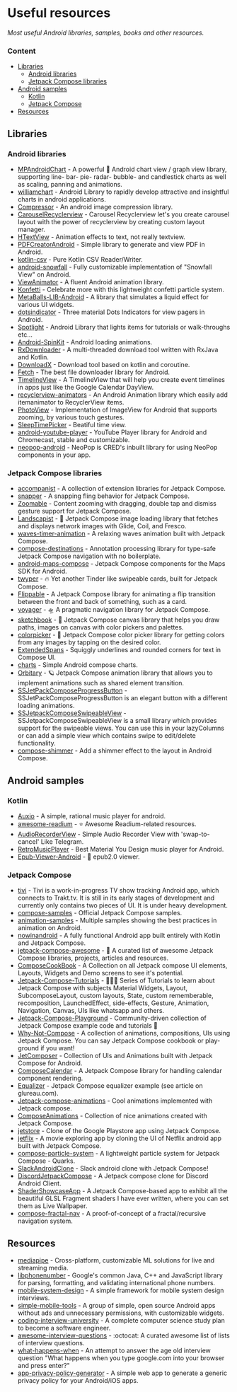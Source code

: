 # Useful resources
*Most useful Android libraries, samples, books and other resources.*

### Content
- [Libraries](#libraries)
    - [Android libraries](#android-libraries) 
    - [Jetpack Compose libraries](#jetpack-compose-libraries) 
- [Android samples](#android-samples)
    - [Kotlin](#kotlin)
    - [Jetpack Compose](#jetpack-compose)
- [Resources](#resources)

##  Libraries

### Android libraries
* [MPAndroidChart](https://github.com/PhilJay/MPAndroidChart) - A powerful 🚀 Android chart view / graph view library, supporting line- bar- pie- radar- bubble- and candlestick charts as well as scaling, panning and animations.
* [williamchart](https://github.com/diogobernardino/williamchart) - Android Library to rapidly develop attractive and insightful charts in android applications.
* [Compressor](https://github.com/zetbaitsu/Compressor) - An android image compression library.
* [CarouselRecyclerview](https://github.com/sparrow007/CarouselRecyclerview) - Carousel Recyclerview let's you create carousel layout with the power of recyclerview by creating custom layout manager.
* [HTextView](https://github.com/hanks-zyh/HTextView) - Animation effects to text, not really textview.
* [PDFCreatorAndroid](https://github.com/tejpratap46/PDFCreatorAndroid) - Simple library to generate and view PDF in Android.
* [kotlin-csv](https://github.com/doyaaaaaken/kotlin-csv) - Pure Kotlin CSV Reader/Writer.
* [android-snowfall](https://github.com/JetradarMobile/android-snowfall) - Fully customizable implementation of "Snowfall View" on Android.
* [ViewAnimator](https://github.com/florent37/ViewAnimator) - A fluent Android animation library.
* [Konfetti](https://github.com/DanielMartinus/Konfetti) - Celebrate more with this lightweight confetti particle system.
* [MetaBalls-LIB-Android](https://github.com/danielzeller/MetaBalls-LIB-Android) - A library that simulates a liquid effect for various UI widgets.
* [dotsindicator](https://github.com/tommybuonomo/dotsindicator) - Three material Dots Indicators for view pagers in Android.
* [Spotlight](https://github.com/TakuSemba/Spotlight) - Android Library that lights items for tutorials or walk-throughs etc...
* [Android-SpinKit](https://github.com/ybq/Android-SpinKit) - Android loading animations.
* [RxDownloader](https://github.com/ssseasonnn/RxDownload) - A multi-threaded download tool written with RxJava and Kotlin.
* [DownloadX](https://github.com/ssseasonnn/DownloadX) - Download tool based on kotlin and coroutine.
* [Fetch](https://github.com/tonyofrancis/Fetch) - The best file downloader library for Android.
* [TimelineView](https://github.com/akri16/TimelineView) - A TimelineView that will help you create event timelines in apps just like the Google Calendar DayView.
* [recyclerview-animators](https://github.com/wasabeef/recyclerview-animators) - An Android Animation library which easily add itemanimator to RecyclerView items.
* [PhotoView](https://github.com/Baseflow/PhotoView) - Implementation of ImageView for Android that supports zooming, by various touch gestures.
* [SleepTimePicker](https://github.com/AppSci/SleepTimePicker) - Beatiful time view.
* [android-youtube-player](https://github.com/PierfrancescoSoffritti/android-youtube-player) - YouTube Player library for Android and Chromecast, stable and customizable.
* [neopop-android](https://github.com/CRED-CLUB/neopop-android) - NeoPop is CRED's inbuilt library for using NeoPop components in your app.

### Jetpack Compose libraries
* [accompanist](https://github.com/google/accompanist) - A collection of extension libraries for Jetpack Compose.
* [snapper](https://github.com/chrisbanes/snapper) - A snapping fling behavior for Jetpack Compose.
* [Zoomable](https://github.com/mxalbert1996/Zoomable) - Content zooming with dragging, double tap and dismiss gesture support for Jetpack Compose.
* [Landscapist](https://github.com/skydoves/Landscapist) - 🍂 Jetpack Compose image loading library that fetches and displays network images with Glide, Coil, and Fresco.
* [waves-timer-animation](https://github.com/manueldidonna/waves-timer-animation) - A relaxing waves animation built with Jetpack Compose.
* [compose-destinations](https://github.com/raamcosta/compose-destinations) - Annotation processing library for type-safe Jetpack Compose navigation with no boilerplate.
* [android-maps-compose](https://github.com/googlemaps/android-maps-compose) - Jetpack Compose components for the Maps SDK for Android.
* [twyper](https://github.com/theapache64/twyper) - 🔥 Yet another Tinder like swipeable cards, built for Jetpack Compose.
* [Flippable](https://github.com/wajahatkarim3/Flippable) - A Jetpack Compose library for animating a flip transition between the front and back of something, such as a card.
* [voyager](https://github.com/adrielcafe/voyager) - 🛸 A pragmatic navigation library for Jetpack Compose.
* [sketchbook](https://github.com/GetStream/sketchbook-compose) - 🎨 Jetpack Compose canvas library that helps you draw paths, images on canvas with color pickers and palettes.
* [colorpicker](https://github.com/skydoves/colorpicker-compose) - 🎨 Jetpack Compose color picker library for getting colors from any images by tapping on the desired color.
* [ExtendedSpans](https://github.com/saket/ExtendedSpans) - Squiggly underlines and rounded corners for text in Compose UI.
* [charts](https://github.com/tehras/charts) - Simple Android compose charts.
* [Orbitary](https://github.com/skydoves/Orbitary) - 🪐 Jetpack Compose animation library that allows you to implement animations such as shared element transition.
* [SSJetPackComposeProgressButton](https://github.com/SimformSolutionsPvtLtd/SSJetPackComposeProgressButton) - SSJetPackComposeProgressButton is an elegant button with a different loading animations.
* [SSJetpackComposeSwipeableView](https://github.com/SimformSolutionsPvtLtd/SSJetpackComposeSwipeableView) - SSJetpackComposeSwipeableView is a small library which provides support for the swipeable views. You can use this in your lazyColumns or can add a simple view which contains swipe to edit/delete functionality.
* [compose-shimmer](https://github.com/ValeryPonomarenko/compose-shimmer) - Add a shimmer effect to the layout in Android Compose.

## Android samples

### Kotlin
* [Auxio](https://github.com/OxygenCobalt/Auxio) - A simple, rational music player for android.
* [awesome-readium](https://github.com/readium/awesome-readium) - ⭐️ Awesome Readium-related resources.
* [AudioRecorderView](https://github.com/Tougee/AudioRecorderView) - Simple Audio Recorder View with 'swap-to-cancel' Like Telegram.
* [RetroMusicPlayer](https://github.com/RetroMusicPlayer/RetroMusicPlayer) - Best Material You Design music player for Android.
* [Epub-Viewer-Android](https://github.com/libliboom/Epub-Viewer-Android) - 📖 epub2.0 viewer.

### Jetpack Compose
* [tivi](https://github.com/chrisbanes/tivi) - Tivi is a work-in-progress TV show tracking Android app, which connects to Trakt.tv. It is still in its early stages of development and currently only contains two pieces of UI. It is under heavy development.
* [compose-samples](https://github.com/android/compose-samples) - Official Jetpack Compose samples.
* [animation-samples](https://github.com/android/animation-samples) - Multiple samples showing the best practices in animation on Android.
* [nowinandroid](https://github.com/android/nowinandroid) - A fully functional Android app built entirely with Kotlin and Jetpack Compose.
* [jetpack-compose-awesome](https://github.com/jetpack-compose/jetpack-compose-awesome) - 📝 A curated list of awesome Jetpack Compose libraries, projects, articles and resources.
* [ComposeCookBook](https://github.com/Gurupreet/ComposeCookBook) - A Collection on all Jetpack compose UI elements, Layouts, Widgets and Demo screens to see it's potential.
* [Jetpack-Compose-Tutorials](https://github.com/SmartToolFactory/Jetpack-Compose-Tutorials) - 🚀🧨📝 Series of Tutorials to learn about Jetpack Compose with subjects Material Widgets, Layout, SubcomposeLayout, custom layouts, State, custom rememberable, recomposition, LaunchedEffect, side-effects, Gesture, Animation, Navigation, Canvas, UIs like whatsapp and others.
* [Jetpack-Compose-Playground](https://github.com/Foso/Jetpack-Compose-Playground) - Community-driven collection of Jetpack Compose example code and tutorials 🚀
* [Why-Not-Compose](https://github.com/ImaginativeShohag/Why-Not-Compose) - A collection of animations, compositions, UIs using Jetpack Compose. You can say Jetpack Compose cookbook or play-ground if you want!
* [JetComposer](https://github.com/prafullmishra/JetComposer) - Collection of UIs and Animations built with Jetpack Compose for Android.
* [ComposeCalendar](https://github.com/boguszpawlowski/ComposeCalendar) - A Jetpack Compose library for handling calendar component rendering.
* [Equalizer](https://github.com/glureau/Equalizer) - Jetpack Compose equalizer example (see article on glureau.com).
* [Jetpack-compose-animations](https://github.com/canopas/Jetpack-compose-animations-examples) - Cool animations implemented with Jetpack compose.
* [ComposeAnimations](https://github.com/antonshilov/ComposeAnimations) - Collection of nice animations created with Jetpack Compose.
* [jetstore](https://github.com/pushpalroy/jetstore) - Clone of the Google Playstore app using Jetpack Compose.
* [jetflix](https://github.com/pushpalroy/jetflix) - A movie exploring app by cloning the UI of Netflix android app built with Jetpack Compose.
* [compose-particle-system](https://github.com/CuriousNikhil/compose-particle-system) - A lightweight particle system for Jetpack Compose - Quarks.
* [SlackAndroidClone](https://github.com/Anmol92verma/SlackAndroidClone) - Slack android clone with Jetpack Compose!
* [DiscordJetpackCompose](https://github.com/Anmol92verma/DiscordJetpackCompose) - A Jetpack compose clone for Discord Android Client.
* [ShaderShowcaseApp](https://github.com/thelumiereguy/ShaderShowcaseApp) - A Jetpack Compose-based app to exhibit all the beautiful GLSL Fragment shaders I have ever written, where you can set them as Live Wallpaper.
* [compose-fractal-nav](https://github.com/zach-klippenstein/compose-fractal-nav) - A proof-of-concept of a fractal/recursive navigation system.

## Resources
* [mediapipe](https://github.com/google/mediapipe) - Cross-platform, customizable ML solutions for live and streaming media.
* [libphonenumber](https://github.com/google/libphonenumber) - Google's common Java, C++ and JavaScript library for parsing, formatting, and validating international phone numbers.
* [mobile-system-design](https://github.com/weeeBox/mobile-system-design) - A simple framework for mobile system design interviews.
* [simple-mobile-tools](https://github.com/SimpleMobileTools) - A group of simple, open source Android apps without ads and unnecessary permissions, with customizable widgets.
* [coding-interview-university](https://github.com/jwasham/coding-interview-university) - A complete computer science study plan to become a software engineer.
* [awesome-interview-questions](https://github.com/DopplerHQ/awesome-interview-questions) - :octocat: A curated awesome list of lists of interview questions.
* [what-happens-when](https://github.com/alex/what-happens-when) - An attempt to answer the age old interview question "What happens when you type google.com into your browser and press enter?"
* [app-privacy-policy-generator](https://github.com/nisrulz/app-privacy-policy-generator) - A simple web app to generate a generic privacy policy for your Android/iOS apps.
